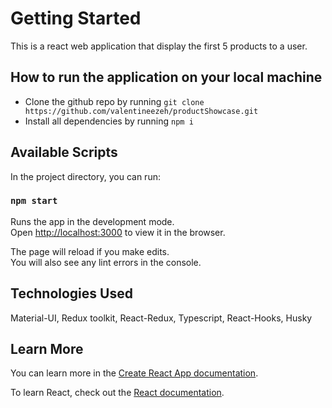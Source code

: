 # Getting Started

This is a react web application that display the first 5 products to a user.

## How to run the application on your local machine

- Clone the github repo by running `git clone https://github.com/valentineezeh/productShowcase.git`
- Install all dependencies by running `npm i`

## Available Scripts

In the project directory, you can run:

### `npm start`

Runs the app in the development mode.\
Open [http://localhost:3000](http://localhost:3000) to view it in the browser.

The page will reload if you make edits.\
You will also see any lint errors in the console.

## Technologies Used

Material-UI, Redux toolkit, React-Redux, Typescript, React-Hooks, Husky

## Learn More

You can learn more in the [Create React App documentation](https://facebook.github.io/create-react-app/docs/getting-started).

To learn React, check out the [React documentation](https://reactjs.org/).
